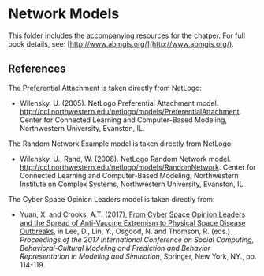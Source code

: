 # Network Models

This folder includes the accompanying resources for the chatper. For full book details, see: [http://www.abmgis.org/](http://www.abmgis.org/).

## References

The Preferential Attachment is taken directly from NetLogo:

* Wilensky, U. (2005). NetLogo Preferential Attachment model. <http://ccl.northwestern.edu/netlogo/models/PreferentialAttachment>. Center for Connected Learning and Computer-Based Modeling, Northwestern University, Evanston, IL.

The Random Network Example model is taken directly from NetLogo:

* Wilensky, U., Rand, W. (2008). NetLogo Random Network model. <http://ccl.northwestern.edu/netlogo/models/RandomNetwork>. Center for Connected Learning and Computer-Based Modeling, Northwestern Institute on Complex Systems, Northwestern University, Evanston, IL.

The Cyber Space Opinion Leaders model is taken directly from:

* Yuan, X. and Crooks, A.T. (2017), [From Cyber Space Opinion Leaders and the Spread of Anti-Vaccine Extremism to Physical Space Disease Outbreaks](https://link.springer.com/chapter/10.1007/978-3-319-60240-0_14), in Lee, D., Lin, Y., Osgood, N. and Thomson, R. (eds.) *Proceedings of the 2017 International Conference on Social Computing, Behavioral-Cultural Modeling and Prediction and Behavior Representation in Modeling and Simulation*, Springer, New York, NY., pp. 114-119.
